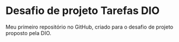 # Desafio de projeto Tarefas DIO
Meu primeiro repositório no GitHub, criado para o desafio de projeto proposto pela DIO.
